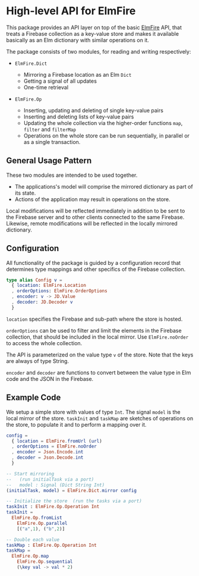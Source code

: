 # High-level API for ElmFire

This package provides an API layer on top of the basic [ElmFire](http://package.elm-lang.org/packages/ThomasWeiser/elmfire/latest) API,
that treats a Firebase collection as a key-value store and
makes it available basically as an Elm dictionary with similar operations on it.

The package consists of two modules, for reading and writing respectively:

- `ElmFire.Dict`
  - Mirroring a Firebase location as an Elm `Dict`
  - Getting a signal of all updates
  - One-time retrieval


- `ElmFire.Op`
  - Inserting, updating and deleting of single key-value pairs
  - Inserting and deleting lists of key-value pairs
  - Updating the whole collection via the higher-order functions `map`, `filter` and `filterMap`
  - Operations on the whole store can be run sequentially, in parallel or as a single transaction.

## General Usage Pattern

These two modules are intended to be used together.

- The applications's model will comprise the mirrored dictionary as part of its state.
- Actions of the application may result in operations on the store.

Local modifications will be reflected immediately in addition to be sent to the Firebase server and to other clients connected to the same Firebase.
Likewise, remote modifications will be reflected in the locally mirrored dictionary.

## Configuration

All functionality of the package is guided by a configuration record that determines type mappings and other specifics of the Firebase collection.

```elm
type alias Config v =
  { location: ElmFire.Location
  , orderOptions: ElmFire.OrderOptions
  , encoder: v -> JD.Value
  , decoder: JD.Decoder v
  }

```

`location` specifies the Firebase and sub-path where the store is hosted.

`orderOptions` can be used to filter and limit the elements in the Firebase collection, that should be included in the local mirror. Use `ElmFire.noOrder` to access the whole collection.

The API is parameterized on the value type `v` of the store.
Note that the keys are always of type String.

`encoder` and `decoder` are functions to convert between the value type in Elm code and the JSON in the Firebase.

## Example Code

We setup a simple store with values of type `Int`.
The signal `model` is the local mirror of the store.
`taskInit` and `taskMap` are sketches of operations on the store, to populate it and to perform a mapping over it.

```elm
config =
  { location = ElmFire.fromUrl (url)
  , orderOptions = ElmFire.noOrder
  , encoder = Json.Encode.int
  , decoder = Json.Decode.int
  }

-- Start mirroring
--   (run initialTask via a port)
--   model : Signal (Dict String Int)
(initialTask, model) = ElmFire.Dict.mirror config

-- Initialize the store  (run the tasks via a port)
taskInit : ElmFire.Op.Operation Int
taskInit =
  ElmFire.Op.fromList
    ElmFire.Op.parallel
    [("a",1), ("b",2)]

-- Double each value
taskMap : ElmFire.Op.Operation Int
taskMap =
  ElmFire.Op.map
    ElmFire.Op.sequential
    (\key val -> val * 2)
```
